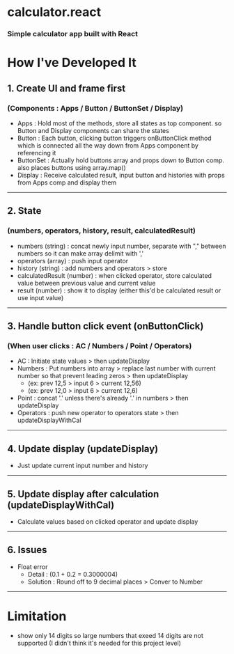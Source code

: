# calculator.react
### Simple calculator app built with React

# How I've Developed It

## 1. Create UI and frame first 
### (Components : Apps / Button / ButtonSet / Display)
- Apps : Hold most of the methods, store all states as top component. so Button and Display components can share the states
- Button : Each button, clicking button triggers onButtonClick method which is connected all the way down from Apps component by referencing it
- ButtonSet : Actually hold buttons array and props down to Button comp. also places buttons using array.map()
- Display : Receive calculated result, input button and histories with props from Apps comp and display them
---

## 2. State
### (numbers, operators, history, result, calculatedResult)
- numbers (string) : concat newly input number, separate with "," between numbers so it can make array delimit with ','
- operators (array) : push input operator
- history (string) : add numbers and operators > store
- calculatedResult (number) : when clicked operator, store calculated value between previous value and current value
- result (number) : show it to display (either this'd be calculated result or use input value)
---

## 3. Handle button click event (onButtonClick)
### (When user clicks : AC / Numbers / Point / Operators)
- AC : Initiate state values > then updateDisplay
- Numbers : Put numbers into array > replace last number with current number so that prevent leading zeros > then updateDisplay
  - (ex: prev 12,5 > input 6 > current 12,56)
  - (ex: prev 12,0 > input 6 > current 12,6)
- Point : concat '.' unless there's already '.' in numbers > then updateDisplay
- Operators : push new operator to operators state > then updateDisplayWithCal
---

## 4. Update display (updateDisplay)
- Just update current input number and history
---

## 5. Update display after calculation (updateDisplayWithCal)
- Calculate values based on clicked operator and update display
---

## 6. Issues
- Float error 
  - Detail : (0.1 + 0.2 = 0.3000004)
  - Solution : Round off to 9 decimal places > Conver to Number
---

# Limitation
 - show only 14 digits so large numbers that exeed 14 digits are not supported (I didn't think it's needed for this project level)